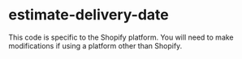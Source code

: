 # estimate-delivery-date
This code is specific to the Shopify platform. You will need to make modifications if using a platform other than Shopify.
